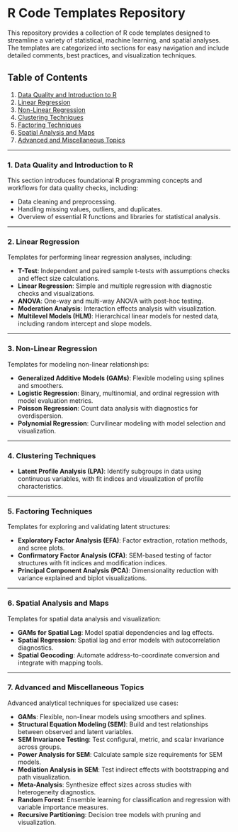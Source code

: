 # R Code Templates Repository

This repository provides a collection of R code templates designed to streamline a variety of statistical, machine learning, and spatial analyses. The templates are categorized into sections for easy navigation and include detailed comments, best practices, and visualization techniques.

## Table of Contents
1. [Data Quality and Introduction to R]()  
2. [Linear Regression](#2-linear-regression)  
3. [Non-Linear Regression](#3-non-linear-regression)  
4. [Clustering Techniques](#4-clustering-techniques)  
5. [Factoring Techniques](#5-factoring-techniques)  
6. [Spatial Analysis and Maps](#6-spatial-analysis-and-maps)  
7. [Advanced and Miscellaneous Topics](#7-advanced-and-miscellaneous-topics)  

---

### 1. Data Quality and Introduction to R
This section introduces foundational R programming concepts and workflows for data quality checks, including:
- Data cleaning and preprocessing.
- Handling missing values, outliers, and duplicates.
- Overview of essential R functions and libraries for statistical analysis.

---

### 2. Linear Regression
Templates for performing linear regression analyses, including:
- **T-Test**: Independent and paired sample t-tests with assumptions checks and effect size calculations.
- **Linear Regression**: Simple and multiple regression with diagnostic checks and visualizations.
- **ANOVA**: One-way and multi-way ANOVA with post-hoc testing.
- **Moderation Analysis**: Interaction effects analysis with visualization.
- **Multilevel Models (HLM)**: Hierarchical linear models for nested data, including random intercept and slope models.

---

### 3. Non-Linear Regression
Templates for modeling non-linear relationships:
- **Generalized Additive Models (GAMs)**: Flexible modeling using splines and smoothers.
- **Logistic Regression**: Binary, multinomial, and ordinal regression with model evaluation metrics.
- **Poisson Regression**: Count data analysis with diagnostics for overdispersion.
- **Polynomial Regression**: Curvilinear modeling with model selection and visualization.

---

### 4. Clustering Techniques
- **Latent Profile Analysis (LPA)**: Identify subgroups in data using continuous variables, with fit indices and visualization of profile characteristics.

---

### 5. Factoring Techniques
Templates for exploring and validating latent structures:
- **Exploratory Factor Analysis (EFA)**: Factor extraction, rotation methods, and scree plots.
- **Confirmatory Factor Analysis (CFA)**: SEM-based testing of factor structures with fit indices and modification indices.
- **Principal Component Analysis (PCA)**: Dimensionality reduction with variance explained and biplot visualizations.

---

### 6. Spatial Analysis and Maps
Templates for spatial data analysis and visualization:
- **GAMs for Spatial Lag**: Model spatial dependencies and lag effects.
- **Spatial Regression**: Spatial lag and error models with autocorrelation diagnostics.
- **Spatial Geocoding**: Automate address-to-coordinate conversion and integrate with mapping tools.

---

### 7. Advanced and Miscellaneous Topics
Advanced analytical techniques for specialized use cases:
- **GAMs**: Flexible, non-linear models using smoothers and splines.
- **Structural Equation Modeling (SEM)**: Build and test relationships between observed and latent variables.
- **SEM Invariance Testing**: Test configural, metric, and scalar invariance across groups.
- **Power Analysis for SEM**: Calculate sample size requirements for SEM models.
- **Mediation Analysis in SEM**: Test indirect effects with bootstrapping and path visualization.
- **Meta-Analysis**: Synthesize effect sizes across studies with heterogeneity diagnostics.
- **Random Forest**: Ensemble learning for classification and regression with variable importance measures.
- **Recursive Partitioning**: Decision tree models with pruning and visualization.


